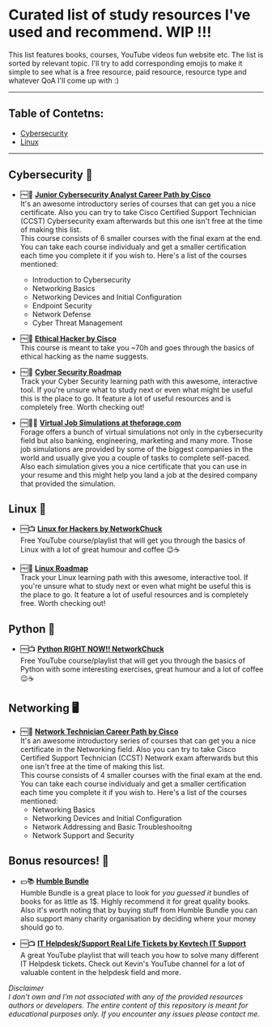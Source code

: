 # Curated list of study resources I've used and recommend. WIP !!!
This list features books, courses, YouTube videos fun website etc. The list is sorted by relevant topic. I'll try to add corresponding emojis to make it simple to see what is a free resource, paid resource, resource type and whatever QoA I'll come up with :)

***

## Table of Contetns:
- [Cybersecurity](#cybersecurity)
- [Linux](#linux)


***

## Cybersecurity 🔐 <a name="cybersecurity"></a>
* 🆓📝 [**Junior Cybersecurity Analyst Career Path by Cisco**](https://www.netacad.com/career-paths/cybersecurity?courseLang=en-US) \
  It's an awesome introductory series of courses that can get you a nice certificate. Also you can try to take Cisco Certified Support Technician (CCST) Cybersecurity exam afterwards but this one isn't free at the time of making this list.\
  This course consists of 6 smaller courses with the final exam at the end. You can take each course individualy and get a smaller certification each time you complete it if you wish to. Here's a list of the courses mentioned:
  * Introduction to Cybersecurity
  * Networking Basics
  * Networking Devices and Initial Configuration
  * Endpoint Security
  * Network Defense
  * Cyber Threat Management
    
* 🆓📝 [**Ethical Hacker by Cisco**](https://www.netacad.com/courses/ethical-hacker?courseLang=en-US) \
  This course is meant to take you ~70h and goes through the basics of ethical hacking as the name suggests.

* 🆓📜 [**Cyber Security Roadmap**](https://roadmap.sh/cyber-security) \
  Track your Cyber Security learning path with this awesome, interactive tool. If you're unsure what to study next or even what might be useful this is the place to go. It feature a lot of useful resources and is completely free. Worth checking out!

* 🆓👨‍💻 [**Virtual Job Simulations at theforage.com**](https://www.theforage.com/simulations) \
  Forage offers a bunch of virtual simulations not only in the cybersecurity field but also banking, engineering, marketing and many more. Those job simulations are provided by some of the biggest companies in the world and usually give you a couple of tasks to complete self-paced. Also each simulation gives you a nice certificate that you can use in your resume and this might help you land a job at the desired company that provided the simulation.

## Linux 🐧 <a name="linux"></a>
* 🆓📺 [**Linux for Hackers by NetworkChuck**](https://www.youtube.com/playlist?list=PLIhvC56v63IJIujb5cyE13oLuyORZpdkL)\
  Free YouTube course/playlist that will get you through the basics of Linux with a lot of great humour and coffee 😉☕

* 🆓📜 [**Linux Roadmap**](https://roadmap.sh/linux) \
  Track your Linux learning path with this awesome, interactive tool. If you're unsure what to study next or even what might be useful this is the place to go. It feature a lot of useful resources and is completely free. Worth checking out!

## Python 🐍
* 🆓📺 [**Python RIGHT NOW!!  NetworkChuck**](https://www.youtube.com/playlist?list=PLIhvC56v63ILPDA2DQBv0IKzqsWTZxCkp)\
  Free YouTube course/playlist that will get you through the basics of Python with some interesting exercises, great humour and a lot of coffee 😉☕

## Networking 🖥
* 🆓📝 [**Network Technician Career Path by Cisco**](https://www.netacad.com/career-paths/network-technician?courseLang=en-US)\
  It's an awesome introductory series of courses that can get you a nice certificate in the Networking field. Also you can try to take Cisco Certified Support Technician (CCST) Network exam afterwards but this one isn't free at the time of making this list.\
  This course consists of 4 smaller courses with the final exam at the end. You can take each course individualy and get a smaller certification each time you complete it if you wish to. Here's a list of the courses mentioned:
  * Networking Basics
  * Networking Devices and Initial Configuration
  * Network Addressing and Basic Troubleshooitng
  * Network Support and Security

## Bonus resources! 🎁
* 💵📚 [**Humble Bundle**](https://www.humblebundle.com)\
  Humble Bundle is a great place to look for *you guessed it* bundles of books for as little as 1$. Highly recommend it for great quality books. Also it's worth noting that by buying stuff from Humble Bundle you can also support many charity organisation by deciding where your money should go to.

* 🆓📺 [**IT Helpdesk/Support Real Life Tickets by Kevtech IT Support**](https://www.youtube.com/playlist?list=PLdh13bXVc6-mjvXjY25U-1eF63ZH6CeX8)\
  A great YouTube playlist that will teach you how to solve many different IT Helpdesk tickets. Check out Kevin's YouTube channel for a lot of valuable content in the helpdesk field and more.



*Disclaimer\
I don't own and I'm not associated with any of the provided resources authors or developers. The entire content of this repository is meant for educational purposes only. If you encounter any issues please contact me.*
